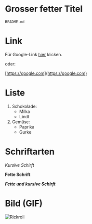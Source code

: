 # Grosser fetter Titel

`README.md`

<h1>Link</h1>

Für Google-Link [hier](https://google.com) klicken.

oder:

[https://google.com](https://google.com)

<h1>Liste</h1>

<ol>
  <li>Schokolade: <ul>
      <li>Milka</li>
      <li>Lindt</li>
  </ul></li>
  <li>Gemüse: <ul>
      <li>Paprika</li>
      <li>Gurke</li>
  </ul></li>
</ol>

<h1>Schriftarten</h1>

*Kursive Schirft*

**Fette Schrift**

***Fette und kursive Schirft***

# Bild (GIF)

![Rickroll](https://c.tenor.com/VFFJ8Ei3C2IAAAAM/rickroll-rick.gif)
